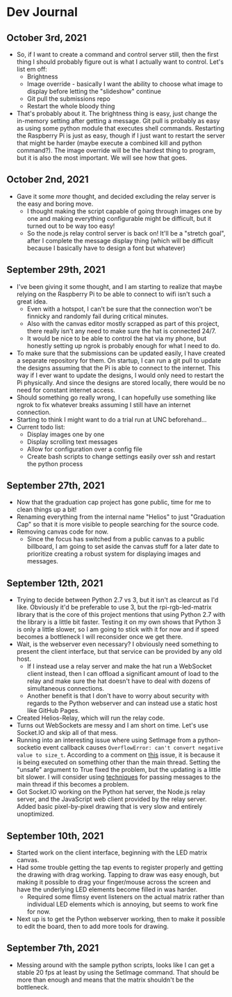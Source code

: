 # Dev Journal

## October 3rd, 2021

- So, if I want to create a command and control server still, then the first thing I should probably figure out is what I actually want to control. Let's list em off:
  - Brightness
  - Image override - basically I want the ability to choose what image to display before letting the "slideshow" continue
  - Git pull the submissions repo
  - Restart the whole bloody thing
- That's probably about it. The brightness thing is easy, just change the in-memory setting after getting a message. Git pull is probably as easy as using some python module that executes shell commands. Restarting the Raspberry Pi is just as easy, though if I just want to restart the server that might be harder (maybe execute a combined kill and python command?). The image override will be the hardest thing to program, but it is also the most important. We will see how that goes.

## October 2nd, 2021

- Gave it some _more_ thought, and decided excluding the relay server is the easy and boring move.
  - I thought making the script capable of going through images one by one and making everything configurable might be difficult, but it turned out to be way too easy!
  - So the node.js relay control server is back on! It'll be a "stretch goal", after I complete the message display thing (which will be difficult because I basically have to design a font but whatever)

## September 29th, 2021

- I've been giving it some thought, and I am starting to realize that maybe relying on the Raspberry Pi to be able to connect to wifi isn't such a great idea.
  - Even with a hotspot, I can't be sure that the connection won't be finnicky and randomly fail during critical minutes.
  - Also with the canvas editor mostly scrapped as part of this project, there really isn't any need to make sure the hat is connected 24/7.
  - It would be nice to be able to control the hat via my phone, but honestly setting up ngrok is probably enough for what I need to do.
- To make sure that the submissions can be updated easily, I have created a separate repository for them. On startup, I can run a git pull to update the designs assuming that the Pi is able to connect to the internet. This way if I ever want to update the designs, I would only need to restart the Pi physically. And since the designs are stored locally, there would be no need for constant internet access.
- Should something go really wrong, I can hopefully use something like ngrok to fix whatever breaks assuming I still have an internet connection.
- Starting to think I might want to do a trial run at UNC beforehand...
- Current todo list:
  - Display images one by one
  - Display scrolling text messages
  - Allow for configuration over a config file
  - Create bash scripts to change settings easily over ssh and restart the python process

## September 27th, 2021

- Now that the graduation cap project has gone public, time for me to clean things up a bit!
- Renaming everything from the internal name "Helios" to just "Graduation Cap" so that it is more visible to people searching for the source code.
- Removing canvas code for now.
  - Since the focus has switched from a public canvas to a public billboard, I am going to set aside the canvas stuff for a later date to prioritize creating a robust system for displaying images and messages.

## September 12th, 2021

- Trying to decide between Python 2.7 vs 3, but it isn't as clearcut as I'd like. Obviously it'd be preferable to use 3, but the rpi-rgb-led-matrix library that is the core of this project mentions that using Python 2.7 with the library is a little bit faster. Testing it on my own shows that Python 3 is only a little slower, so I am going to stick with it for now and if speed becomes a bottleneck I will reconsider once we get there.
- Wait, is the webserver even necessary? I obviously need something to present the client interface, but that service can be provided by any old host.
  - If I instead use a relay server and make the hat run a WebSocket client instead, then I can offload a significant amount of load to the relay and make sure the hat doesn't have to deal with dozens of simultaneous connections.
  - Another benefit is that I don't have to worry about security with regards to the Python webserver and can instead use a static host like GitHub Pages.
- Created Helios-Relay, which will run the relay code.
- Turns out WebSockets are messy and I am short on time. Let's use Socket.IO and skip all of that mess.
- Running into an interesting issue where using SetImage from a python-socketio event callback causes ```OverflowError: can't convert negative value to size_t```. According to a comment on [this](https://github.com/hzeller/rpi-rgb-led-matrix/issues/1056) issue, it is because it is being executed on something other than the main thread. Setting the "unsafe" argument to True fixed the problem, but the updating is a little bit slower. I will consider using [techniques](https://www.geeksforgeeks.org/python-communicating-between-threads-set-1/) for passing messages to the main thread if this becomes a problem.
- Got Socket.IO working on the Python hat server, the Node.js relay server, and the JavaScript web client provided by the relay server. Added basic pixel-by-pixel drawing that is very slow and entirely unoptimized.

## September 10th, 2021

- Started work on the client interface, beginning with the LED matrix canvas.
- Had some trouble getting the tap events to register properly and getting the drawing with drag working. Tapping to draw was easy enough, but making it possible to drag your finger/mouse across the screen and have the underlying LED elements become filled in was harder.
  - Required some flimsy event listeners on the actual matrix rather than individual LED elements which is annoying, but seems to work fine for now.
- Next up is to get the Python webserver working, then to make it possible to edit the board, then to add more tools for drawing.

## September 7th, 2021

- Messing around with the sample python scripts, looks like I can get a stable 20 fps at least by using the SetImage command. That should be more than enough and means that the matrix shouldn't be the bottleneck.
